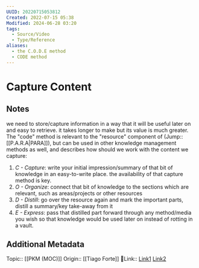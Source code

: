 ```yaml
---
UUID: 20220715053812
Created: 2022-07-15 05:38
Modified: 2024-06-28 03:20
tags:
  - Source/Video
  - Type/Reference
aliases:
  - the C.O.D.E method
  - CODE method
---
```


# Capture Content

## Notes

we need to store/capture information in a way that it will be useful later on and easy to retrieve. it takes longer to make but its value is much greater. The "code" method is relevant to the "resource" component of (Jump:: [[P.A.R.A|PARA]]), but can be used in other knowledge management methods as well, and describes how should we work with the content we capture:

1. *C - Capture*: write your initial impression/summary of that bit of knowledge in an easy-to-write place. the availability of that capture method is key.
2. *O - Organize*: connect that bit of knowledge to the sections which are relevant, such as areas/projects or other resources
3. *D - Distill*: go over the resource again and mark the important parts, distill a summary/key take-away from it
4. *E - Express*: pass that distilled part forward through any method/media you wish so that knowledge would be used later on instead of rotting in a vault.

## Additional Metadata

Topic:: [[PKM (MOC)]]
Origin:: [[Tiago Forte]]
🔗Link:: [Link1](https://www.youtube.com/watch?v=5zhCd04a-4w) [Link2](https://www.youtube.com/watch?v=diK9dZulkAs&list=WL&index=3)
